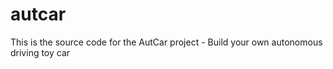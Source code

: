 # autcar
This is the source code for the AutCar project - Build your own autonomous driving toy car
